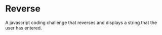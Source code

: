 # Reverse
A javascript coding challenge that reverses and displays a string that the user has entered.
